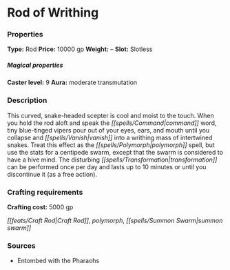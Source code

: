 ﻿---
Title: "Rod of Writhing"
Type: "Rod"
Price: "10000 gp"
Weight: "–"
Slot: "Slotless"
Caster level: "9"
Aura: "moderate transmutation"
Description: |
  "This curved, snake-headed scepter is cool and moist to the touch. When you hold the rod aloft and speak the command word, tiny blue-tinged vipers pour out of your eyes, ears, and mouth until you collapse and vanish into a writhing mass of intertwined snakes. Treat this effect as the _polymorph_ spell, but use the stats for a centipede swarm, except that the swarm is considered to have a hive mind. The disturbing transformation can be performed once per day and lasts up to 10 minutes or until you discontinue it (as a free action)."
Crafting cost: "5000 gp"
Sources: "['Entombed with the Pharaohs']"
---

# Rod of Writhing

### Properties

**Type:** Rod **Price:** 10000 gp **Weight:** – **Slot:** Slotless

##### Magical properties

**Caster level:** 9 **Aura:** moderate transmutation

### Description

This curved, snake-headed scepter is cool and moist to the touch. When you hold the rod aloft and speak the _[[spells/Command|command]]_ word, tiny blue-tinged vipers pour out of your eyes, ears, and mouth until you collapse and _[[spells/Vanish|vanish]]_ into a writhing mass of intertwined snakes. Treat this effect as the _[[spells/Polymorph|polymorph]]_ spell, but use the stats for a centipede swarm, except that the swarm is considered to have a hive mind. The disturbing _[[spells/Transformation|transformation]]_ can be performed once per day and lasts up to 10 minutes or until you discontinue it (as a free action).

### Crafting requirements

**Crafting cost:** 5000 gp

_[[feats/Craft Rod|Craft Rod]]_, _polymorph_, _[[spells/Summon Swarm|summon swarm]]_

### Sources

* Entombed with the Pharaohs
